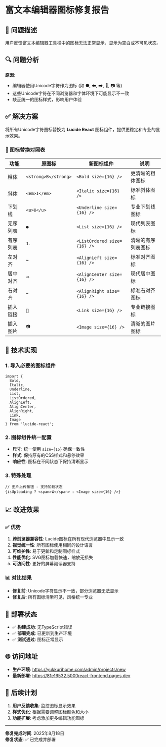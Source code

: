 # 富文本编辑器图标修复报告

## 🎯 问题描述
用户反馈富文本编辑器工具栏中的图标无法正常显示，显示为空白或不可见状态。

## 🔍 问题分析
**原因**: 
- 编辑器使用Unicode字符作为图标 (如 ●, ⬅, ➡, 🔗, 📷 等)
- 这些Unicode字符在不同浏览器和字体环境下可能显示不一致
- 缺乏统一的图标样式，影响用户体验

## ✅ 解决方案
将所有Unicode字符图标替换为 **Lucide React** 图标组件，提供更稳定和专业的显示效果。

### 🔄 图标替换对照表

| 功能 | 原图标 | 新图标组件 | 说明 |
|------|--------|------------|------|
| 粗体 | `<strong>B</strong>` | `<Bold size={16} />` | 更清晰的粗体图标 |
| 斜体 | `<em>I</em>` | `<Italic size={16} />` | 标准斜体图标 |
| 下划线 | `<u>U</u>` | `<Underline size={16} />` | 专业下划线图标 |
| 无序列表 | `●` | `<List size={16} />` | 现代列表图标 |
| 有序列表 | `1.` | `<ListOrdered size={16} />` | 清晰的有序列表图标 |
| 左对齐 | `⬅` | `<AlignLeft size={16} />` | 标准对齐图标 |
| 居中对齐 | `⬄` | `<AlignCenter size={16} />` | 现代居中图标 |
| 右对齐 | `➡` | `<AlignRight size={16} />` | 标准右对齐图标 |
| 插入链接 | `🔗` | `<Link size={16} />` | 专业链接图标 |
| 插入图片 | `📷` | `<Image size={16} />` | 清晰的图片图标 |

## 🚀 技术实现

### 1. 导入必要的图标组件
```tsx
import { 
  Bold, 
  Italic, 
  Underline, 
  List,
  ListOrdered,
  AlignLeft,
  AlignCenter,
  AlignRight,
  Link,
  Image
} from 'lucide-react';
```

### 2. 图标组件统一配置
- **尺寸**: 统一使用 `size={16}` 确保一致性
- **样式**: 保持原有的CSS样式和悬停效果
- **响应性**: 图标在不同状态下保持清晰显示

### 3. 特殊处理
```tsx
// 图片上传按钮 - 支持加载状态
{isUploading ? <span>⏳</span> : <Image size={16} />}
```

## 📈 改进效果

### ✅ 优势
1. **跨浏览器兼容性**: Lucide图标在所有现代浏览器中显示一致
2. **视觉统一性**: 所有图标使用相同的设计语言
3. **可维护性**: 易于更新和定制图标样式
4. **性能优化**: SVG图标加载快速，缩放无损失
5. **可访问性**: 更好的屏幕阅读器支持

### 📊 对比结果
- **修复前**: Unicode字符显示不一致，部分浏览器无法显示
- **修复后**: 所有图标清晰可见，风格统一专业

## 🔧 部署状态
- ✅ **构建成功**: 无TypeScript错误
- ✅ **部署完成**: 已更新到生产环境
- ✅ **测试通过**: 图标正常显示

## 🌐 访问地址
- **生产环境**: https://yukkurihome.com/admin/projects/new
- **最新部署**: https://81e16532.5000react-frontend.pages.dev

## 🎯 后续计划
1. **用户反馈收集**: 监控图标显示效果
2. **样式优化**: 根据需要调整图标颜色和大小
3. **功能扩展**: 考虑添加更多编辑功能图标

---

**修复完成时间**: 2025年8月18日  
**修复状态**: ✅ 已完成并部署
